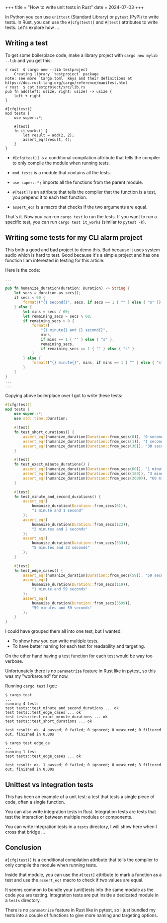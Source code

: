 +++
title = "How to write unit tests in Rust"
date = 2024-07-03
+++

In Python you can use `unittest` (Standard Library) or `pytest` (PyPI) to write tests. In Rust, you can use the `#[cfg(test)]` and `#[test]` attributes to write tests. Let's explore how ...

## Writing a test

To get some boilerplace code, make a library project with `cargo new mylib --lib` and you get this:

```shell
√ rust  $ cargo new --lib testproject
    Creating library `testproject` package
note: see more `Cargo.toml` keys and their definitions at https://doc.rust-lang.org/cargo/reference/manifest.html
√ rust  $ cat testproject/src/lib.rs
pub fn add(left: usize, right: usize) -> usize {
    left + right
}

#[cfg(test)]
mod tests {
    use super::*;

    #[test]
    fn it_works() {
        let result = add(2, 2);
        assert_eq!(result, 4);
    }
}
```

- `#[cfg(test)]` is a conditional compilation attribute that tells the compiler to only compile the module when running tests.

- `mod tests` is a module that contains all the tests.

- `use super::*;` imports all the functions from the parent module.

- `#[test]` is an attribute that tells the compiler that the function is a test, you prepend it to each test function.

- `assert_eq!` is a macro that checks if the two arguments are equal.

That's it. Now you can run `cargo test` to run the tests. If you want to run a specific test, you can run `cargo test it_works` (similar to `pytest -k`).

## Writing some tests for my CLI alarm project

This both a good and bad project to demo this. Bad because it uses system audio which is hard to test. Good because it's a simple project and has one function I am interested in testing for this article.

Here is the code:

```rust
...
...
pub fn humanize_duration(duration: Duration) -> String {
    let secs = duration.as_secs();
    if secs < 60 {
        format!("{} second{}", secs, if secs == 1 { "" } else { "s" })
    } else {
        let mins = secs / 60;
        let remaining_secs = secs % 60;
        if remaining_secs > 0 {
            format!(
                "{} minute{} and {} second{}",
                mins,
                if mins == 1 { "" } else { "s" },
                remaining_secs,
                if remaining_secs == 1 { "" } else { "s" }
            )
        } else {
            format!("{} minute{}", mins, if mins == 1 { "" } else { "s" })
        }
    }
}
...
...
```

Copying above boilerplace over I got to write these tests:

```rust
#[cfg(test)]
mod tests {
    use super::*;
    use std::time::Duration;

    #[test]
    fn test_short_durations() {
        assert_eq!(humanize_duration(Duration::from_secs(0)), "0 seconds");
        assert_eq!(humanize_duration(Duration::from_secs(1)), "1 second");
        assert_eq!(humanize_duration(Duration::from_secs(30)), "30 seconds");
    }

    #[test]
    fn test_exact_minute_durations() {
        assert_eq!(humanize_duration(Duration::from_secs(60)), "1 minute");
        assert_eq!(humanize_duration(Duration::from_secs(180)), "3 minutes");
        assert_eq!(humanize_duration(Duration::from_secs(3600)), "60 minutes");
    }

    #[test]
    fn test_minute_and_second_durations() {
        assert_eq!(
            humanize_duration(Duration::from_secs(61)),
            "1 minute and 1 second"
        );
        assert_eq!(
            humanize_duration(Duration::from_secs(122)),
            "2 minutes and 2 seconds"
        );
        assert_eq!(
            humanize_duration(Duration::from_secs(333)),
            "5 minutes and 33 seconds"
        );
    }

    #[test]
    fn test_edge_cases() {
        assert_eq!(humanize_duration(Duration::from_secs(59)), "59 seconds");
        assert_eq!(
            humanize_duration(Duration::from_secs(119)),
            "1 minute and 59 seconds"
        );
        assert_eq!(
            humanize_duration(Duration::from_secs(3599)),
            "59 minutes and 59 seconds"
        );
    }
}
```

I could have grouped them all into one test, but I wanted:
- To show how you can write multiple tests.
- To have better naming for each test for readability and targeting.

On the other hand having a test function for each test would be way too verbose.

Unfortunately there is no `parametrize` feature in Rust like in pytest, so this was my "workaround" for now.

Running `cargo test` I get:

```shell
$ cargo test
...
running 4 tests
test tests::test_minute_and_second_durations ... ok
test tests::test_edge_cases ... ok
test tests::test_exact_minute_durations ... ok
test tests::test_short_durations ... ok

test result: ok. 4 passed; 0 failed; 0 ignored; 0 measured; 0 filtered out; finished in 0.00s

$ cargo test edge_ca
...
running 1 test
test tests::test_edge_cases ... ok

test result: ok. 1 passed; 0 failed; 0 ignored; 0 measured; 3 filtered out; finished in 0.00s
```

## Unittest vs integration tests

This has been an example of a unit test: a test that tests a single piece of code, often a single function.

You can also write integration tests in Rust. Integration tests are tests that test the interaction between multiple modules or components.

You can write integration tests in a `tests` directory, I will show here when I cross that bridge ...

## Conclusion

`#[cfg(test)]` is a conditional compilation attribute that tells the compiler to only compile the module when running tests.

Inside that module, you can use the `#[test]` attribute to mark a function as a test and use the `assert_eq!` macro to check if two values are equal.

It seems common to bundle your (unit)tests into the same module as the code you are testing. Integration tests are put inside a dedicated module in a `tests` directory.

There is no `parametrize` feature in Rust like in pytest, so I just bundled my tests into a couple of functions to give more naming and targeting options.
